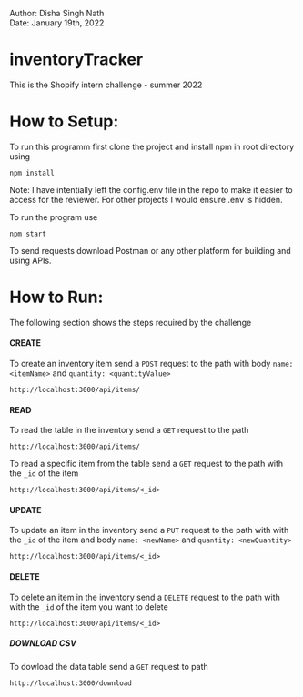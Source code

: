 Author: Disha Singh Nath
<br/>
Date: January 19th, 2022

# inventoryTracker
This is the Shopify intern challenge - summer 2022


# How to Setup:

To run this programm first clone the project and install npm in root directory using
```
npm install
```

Note: I have intentially left the config.env file in the repo to make it easier to access for the reviewer. For other projects I would ensure .env is hidden.

To run the program use
```
npm start
```
To send requests download Postman or any other platform for building and using APIs.

# How to Run:
The following section shows the steps required by the challenge

#### CREATE
To create an inventory item send a `POST` request to the path with body `name: <itemName>` and `quantity: <quantityValue>`

```
http://localhost:3000/api/items/
```

#### READ
To read the table in the inventory send a `GET` request to the path 

```
http://localhost:3000/api/items/
```

To read a specific item from the table send a `GET` request to the path with the `_id` of the item 

```
http://localhost:3000/api/items/<_id>
```

#### UPDATE
To update an item in the inventory send a `PUT` request to the path with with the `_id` of the item and body `name: <newName>` and `quantity: <newQuantity>`

```
http://localhost:3000/api/items/<_id>
```

#### DELETE
To delete an item in the inventory send a `DELETE` request to the path with with the `_id` of the item you want to delete

```
http://localhost:3000/api/items/<_id>
```

##### DOWNLOAD CSV

To dowload the data table send a `GET` request to path
```
http://localhost:3000/download
```




